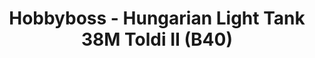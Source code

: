 ---
layout: product
title: "Hobbyboss - Hungarian Light Tank 38M Toldi II (B40)"
price: "3750" 
desc: "N/A"
img_path: "/assets/img/HB82478.webp"
brand: "N/A"
available: false
special_offer: false
new: false
soon: false
cat: "010000"
subcat: "013500"
subsubcat: "0N/A"
sifra: "HB82478"
popular: false
spec: false
---